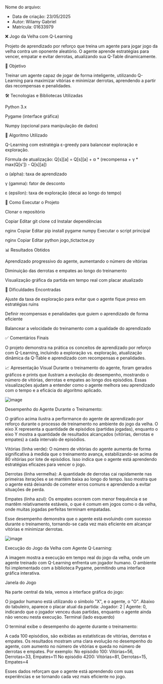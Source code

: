 Nome do arquivo: 
 * Data de criação: 23/05/2025
 * Autor: Wilamy Gabriel
 * Matrícula: 01633979


❌ Jogo da Velha com Q-Learning


Projeto de aprendizado por reforço que treina um agente para jogar jogo da velha contra um oponente aleatório. O agente aprende estratégias para vencer, empatar e evitar derrotas, atualizando sua Q-Table dinamicamente.


📌 Objetivo



Treinar um agente capaz de jogar de forma inteligente, utilizando Q-Learning para maximizar vitórias e minimizar derrotas, aprendendo a partir das recompensas e penalidades.


🛠️ Tecnologias e Bibliotecas Utilizadas


Python 3.x

Pygame (interface gráfica)

Numpy (opcional para manipulação de dados)


📘 Algoritmo Utilizado


Q-Learning com estratégia ε-greedy para balancear exploração e exploração.

Fórmula de atualização:
Q[s][a] = Q[s][a] + α * (recompensa + γ * max(Q[s']) - Q[s][a])

α (alpha): taxa de aprendizado

γ (gamma): fator de desconto

ε (epsilon): taxa de exploração (decai ao longo do tempo)


🧪 Como Executar o Projeto


Clonar o repositório



Copiar
Editar
git clone <URL-do-seu-repo>
cd <pasta-do-repo>
Instalar dependências



nginx
Copiar
Editar
pip install pygame numpy
Executar o script principal



nginx
Copiar
Editar
python jogo_tictactoe.py



📊 Resultados Obtidos


Aprendizado progressivo do agente, aumentando o número de vitórias

Diminuição das derrotas e empates ao longo do treinamento

Visualização gráfica da partida em tempo real com placar atualizado


🧠 Dificuldades Encontradas

Ajuste da taxa de exploração para evitar que o agente fique preso em estratégias ruins

Definir recompensas e penalidades que guiem o aprendizado de forma eficiente

Balancear a velocidade do treinamento com a qualidade do aprendizado


✅ Comentários Finais

O projeto demonstra na prática os conceitos de aprendizado por reforço com Q-Learning, incluindo a exploração vs. exploração, atualização dinâmica da Q-Table e aprendizado com recompensas e penalidades.



📈 Apresentação Visual
Durante o treinamento do agente, foram gerados gráficos e prints que ilustram a evolução do desempenho, mostrando o número de vitórias, derrotas e empates ao longo dos episódios. Essas visualizações ajudam a entender como o agente melhora seu aprendizado com o tempo e a eficácia do algoritmo aplicado.


![image](https://github.com/user-attachments/assets/ec04a0ca-52c4-4ae5-84f4-f38a9179c29d)

Desempenho do Agente Durante o Treinamento:

O gráfico acima ilustra a performance do agente de aprendizado por reforço durante o processo de treinamento no ambiente do jogo da velha. O eixo X representa a quantidade de episódios (partidas jogadas), enquanto o eixo Y mostra a quantidade de resultados alcançados (vitórias, derrotas e empates) a cada intervalo de episódios.

Vitórias (linha verde): O número de vitórias do agente aumenta de forma significativa à medida que o treinamento avança, estabilizando-se acima de 80 vitórias por lote de episódios. Isso indica que o agente está aprendendo estratégias eficazes para vencer o jogo.


Derrotas (linha vermelha): A quantidade de derrotas cai rapidamente nas primeiras iterações e se mantém baixa ao longo do tempo. Isso mostra que o agente está deixando de cometer erros comuns e aprendendo a evitar situações de perda.


Empates (linha azul): Os empates ocorrem com menor frequência e se mantêm relativamente estáveis, o que é comum em jogos como o da velha, onde muitas jogadas perfeitas terminam empatadas.


Esse desempenho demonstra que o agente está evoluindo com sucesso durante o treinamento, tornando-se cada vez mais eficiente em alcançar vitórias e minimizar derrotas.






![image](https://github.com/user-attachments/assets/36d07e36-2192-4986-b4c7-90d486c47626)








Execução do Jogo da Velha com Agente Q-Learning:


A imagem mostra a execução em tempo real do jogo da velha, onde um agente treinado com Q-Learning enfrenta um jogador humano. O ambiente foi implementado com a biblioteca Pygame, permitindo uma interface gráfica interativa.


Janela do Jogo


Na parte central da tela, vemos a interface gráfica do jogo:


O jogador humano está utilizando o símbolo "X", e o agente, o "O".
Abaixo do tabuleiro, aparece o placar atual da partida:
Jogador: 2 | Agente: 0, indicando que o jogador venceu duas partidas, enquanto o agente ainda não venceu nesta execução.
Terminal (lado esquerdo)


O terminal exibe o desempenho do agente durante o treinamento:


A cada 100 episódios, são exibidas as estatísticas de vitórias, derrotas e empates.
Os resultados mostram uma clara evolução no desempenho do agente, com aumento no número de vitórias e queda no número de derrotas e empates.
Por exemplo:
No episódio 100: Vitórias=56, Derrotas=33, Empates=11
No episódio 4200: Vitórias=81, Derrotas=15, Empates=4


Esses dados reforçam que o agente está aprendendo com suas experiências e se tornando cada vez mais eficiente no jogo.
